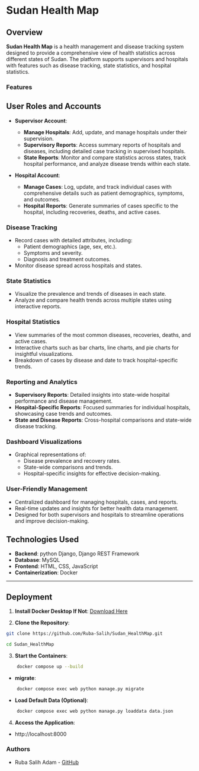 # Sudan Health Map

## Overview

**Sudan Health Map** is a health management and disease tracking system designed to provide a comprehensive view of health statistics across different states of Sudan. The platform supports supervisors and hospitals with features such as disease tracking, state statistics, and hospital statistics.


### Features

## User Roles and Accounts
- **Supervisor Account**:
  - **Manage Hospitals**: Add, update, and manage hospitals under their supervision.
  - **Supervisory Reports**: Access summary reports of hospitals and diseases, including detailed case tracking in supervised hospitals.
  - **State Reports**: Monitor and compare statistics across states, track hospital performance, and analyze disease trends within each state.

- **Hospital Account**:
  - **Manage Cases**: Log, update, and track individual cases with comprehensive details such as patient demographics, symptoms, and outcomes.
  - **Hospital Reports**: Generate summaries of cases specific to the hospital, including recoveries, deaths, and active cases.

### Disease Tracking
- Record cases with detailed attributes, including:
  - Patient demographics (age, sex, etc.).
  - Symptoms and severity.
  - Diagnosis and treatment outcomes.
- Monitor disease spread across hospitals and states.

### State Statistics
- Visualize the prevalence and trends of diseases in each state.
- Analyze and compare health trends across multiple states using interactive reports.

### Hospital Statistics
- View summaries of the most common diseases, recoveries, deaths, and active cases.
- Interactive charts such as bar charts, line charts, and pie charts for insightful visualizations.
- Breakdown of cases by disease and date to track hospital-specific trends.

### Reporting and Analytics
- **Supervisory Reports**: Detailed insights into state-wide hospital performance and disease management.
- **Hospital-Specific Reports**: Focused summaries for individual hospitals, showcasing case trends and outcomes.
- **State and Disease Reports**: Cross-hospital comparisons and state-wide disease tracking.

### Dashboard Visualizations
- Graphical representations of:
  - Disease prevalence and recovery rates.
  - State-wide comparisons and trends.
  - Hospital-specific insights for effective decision-making.

### User-Friendly Management
- Centralized dashboard for managing hospitals, cases, and reports.
- Real-time updates and insights for better health data management.
- Designed for both supervisors and hospitals to streamline operations and improve decision-making.


## Technologies Used

- **Backend**: python Django, Django REST Framework
- **Database**: MySQL
- **Frontend**: HTML, CSS, JavaScript
- **Containerization**: Docker

---

## Deployment

1. **Install Docker Desktop If Not**:  [Download Here](https://www.docker.com/products/docker-desktop)

2. **Clone the Repository**:

```bash
git clone https://github.com/Ruba-Salih/Sudan_HealthMap.git
```

```bash
cd Sudan_HealthMap
```

3. **Start the Containers**: 
```bash
    docker compose up --build
```

- **migrate**:
```bash
    docker compose exec web python manage.py migrate
```

- **Load Default Data (Optional)**:
```bash
    docker compose exec web python manage.py loaddata data.json
```

4. **Access the Application**:
- http://localhost:8000

### Authors
- Ruba Salih Adam - [GitHub](https://github.com/Ruba-Salih)

